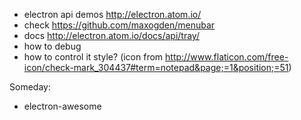 - electron api demos http://electron.atom.io/
- check https://github.com/maxogden/menubar
- docs http://electron.atom.io/docs/api/tray/
- how to debug
- how to control it style? (icon from http://www.flaticon.com/free-icon/check-mark_304437#term=notepad&page;=1&position;=51)

Someday:
- electron-awesome
